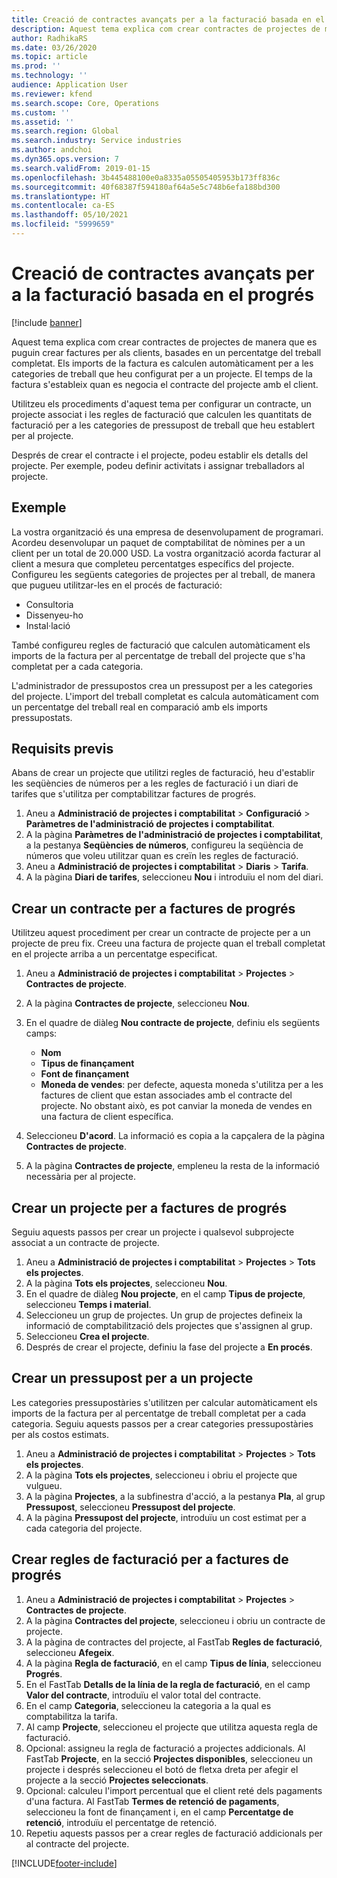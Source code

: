 ```yaml
---
title: Creació de contractes avançats per a la facturació basada en el progrés
description: Aquest tema explica com crear contractes de projectes de manera que es puguin generar factures per als clients, basades en un percentatge del treball completat.
author: RadhikaRS
ms.date: 03/26/2020
ms.topic: article
ms.prod: ''
ms.technology: ''
audience: Application User
ms.reviewer: kfend
ms.search.scope: Core, Operations
ms.custom: ''
ms.assetid: ''
ms.search.region: Global
ms.search.industry: Service industries
ms.author: andchoi
ms.dyn365.ops.version: 7
ms.search.validFrom: 2019-01-15
ms.openlocfilehash: 3b445488100e0a8335a05505405953b173ff836c
ms.sourcegitcommit: 40f68387f594180af64a5e5c748b6efa188bd300
ms.translationtype: HT
ms.contentlocale: ca-ES
ms.lasthandoff: 05/10/2021
ms.locfileid: "5999659"
---
```

# <a name="create-advanced-contracts-for-billing-based-on-progress"></a>Creació de contractes avançats per a la facturació basada en el progrés
[!include [banner](../includes/banner.md)]

Aquest tema explica com crear contractes de projectes de manera que es puguin crear factures per als clients, basades en un percentatge del treball completat. Els imports de la factura es calculen automàticament per a les categories de treball que heu configurat per a un projecte. El temps de la factura s'estableix quan es negocia el contracte del projecte amb el client.

Utilitzeu els procediments d'aquest tema per configurar un contracte, un projecte associat i les regles de facturació que calculen les quantitats de facturació per a les categories de pressupost de treball que heu establert per al projecte.

Després de crear el contracte i el projecte, podeu establir els detalls del projecte. Per exemple, podeu definir activitats i assignar treballadors al projecte.

## <a name="example"></a>Exemple

La vostra organització és una empresa de desenvolupament de programari. Acordeu desenvolupar un paquet de comptabilitat de nòmines per a un client per un total de 20.000 USD. La vostra organització acorda facturar al client a mesura que completeu percentatges específics del projecte. Configureu les següents categories de projectes per al treball, de manera que pugueu utilitzar-les en el procés de facturació:

- Consultoria
- Dissenyeu-ho
- Instal·lació

També configureu regles de facturació que calculen automàticament els imports de la factura per al percentatge de treball del projecte que s'ha completat per a cada categoria.

L'administrador de pressupostos crea un pressupost per a les categories del projecte. L'import del treball completat es calcula automàticament com un percentatge del treball real en comparació amb els imports pressupostats.

## <a name="prerequisites"></a>Requisits previs

Abans de crear un projecte que utilitzi regles de facturació, heu d'establir les seqüències de números per a les regles de facturació i un diari de tarifes que s'utilitza per comptabilitzar factures de progrés.

1. Aneu a **Administració de projectes i comptabilitat** \> **Configuració** \> **Paràmetres de l'administració de projectes i comptabilitat**.
2. A la pàgina **Paràmetres de l'administració de projectes i comptabilitat**, a la pestanya **Seqüències de números**, configureu la seqüència de números que voleu utilitzar quan es creïn les regles de facturació.
3. Aneu a **Administració de projectes i comptabilitat** \> **Diaris** \> **Tarifa**.
4. A la pàgina **Diari de tarifes**, seleccioneu **Nou** i introduïu el nom del diari.

## <a name="create-a-contract-for-progress-billings"></a>Crear un contracte per a factures de progrés

Utilitzeu aquest procediment per crear un contracte de projecte per a un projecte de preu fix. Creeu una factura de projecte quan el treball completat en el projecte arriba a un percentatge especificat.

1. Aneu a **Administració de projectes i comptabilitat** \> **Projectes** \> **Contractes de projecte**.
2. A la pàgina **Contractes de projecte**, seleccioneu **Nou**.
3. En el quadre de diàleg **Nou contracte de projecte**, definiu els següents camps:

    - **Nom**
    - **Tipus de finançament**
    - **Font de finançament**
    - **Moneda de vendes**: per defecte, aquesta moneda s'utilitza per a les factures de client que estan associades amb el contracte del projecte. No obstant això, es pot canviar la moneda de vendes en una factura de client específica.

4. Seleccioneu **D'acord**. La informació es copia a la capçalera de la pàgina **Contractes de projecte**.
5. A la pàgina **Contractes de projecte**, empleneu la resta de la informació necessària per al projecte.

## <a name="create-a-project-for-progress-billings"></a>Crear un projecte per a factures de progrés

Seguiu aquests passos per crear un projecte i qualsevol subprojecte associat a un contracte de projecte.

1. Aneu a **Administració de projectes i comptabilitat** \> **Projectes** \> **Tots els projectes**.
2. A la pàgina **Tots els projectes**, seleccioneu **Nou**.
3. En el quadre de diàleg **Nou projecte**, en el camp **Tipus de projecte**, seleccioneu **Temps i material**.
4. Seleccioneu un grup de projectes. Un grup de projectes defineix la informació de comptabilització dels projectes que s'assignen al grup.
5. Seleccioneu **Crea el projecte**.
6. Després de crear el projecte, definiu la fase del projecte a **En procés**.

## <a name="create-a-budget-for-a-project"></a>Crear un pressupost per a un projecte

Les categories pressupostàries s'utilitzen per calcular automàticament els imports de la factura per al percentatge de treball completat per a cada categoria. Seguiu aquests passos per a crear categories pressupostàries per als costos estimats.

1. Aneu a **Administració de projectes i comptabilitat** \> **Projectes** \> **Tots els projectes**.
2. A la pàgina **Tots els projectes**, seleccioneu i obriu el projecte que vulgueu.
3. A la pàgina **Projectes**, a la subfinestra d'acció, a la pestanya **Pla**, al grup **Pressupost**, seleccioneu **Pressupost del projecte**.
4. A la pàgina **Pressupost del projecte**, introduïu un cost estimat per a cada categoria del projecte.

## <a name="create-billing-rules-for-progress-billings"></a>Crear regles de facturació per a factures de progrés

1. Aneu a **Administració de projectes i comptabilitat** \> **Projectes** \> **Contractes de projecte**.
2. A la pàgina **Contractes del projecte**, seleccioneu i obriu un contracte de projecte.
3. A la pàgina de contractes del projecte, al FastTab **Regles de facturació**, seleccioneu **Afegeix**.
4. A la pàgina **Regla de facturació**, en el camp **Tipus de línia**, seleccioneu **Progrés**.
5. En el FastTab **Detalls de la línia de la regla de facturació**, en el camp **Valor del contracte**, introduïu el valor total del contracte.
6. En el camp **Categoria**, seleccioneu la categoria a la qual es comptabilitza la tarifa.
7. Al camp **Projecte**, seleccioneu el projecte que utilitza aquesta regla de facturació.
8. Opcional: assigneu la regla de facturació a projectes addicionals. Al FastTab **Projecte**, en la secció **Projectes disponibles**, seleccioneu un projecte i després seleccioneu el botó de fletxa dreta per afegir el projecte a la secció **Projectes seleccionats**.
9. Opcional: calculeu l'import percentual que el client reté dels pagaments d'una factura. Al FastTab **Termes de retenció de pagaments**, seleccioneu la font de finançament i, en el camp **Percentatge de retenció**, introduïu el percentatge de retenció.
10. Repetiu aquests passos per a crear regles de facturació addicionals per al contracte del projecte.


[!INCLUDE[footer-include](../includes/footer-banner.md)]